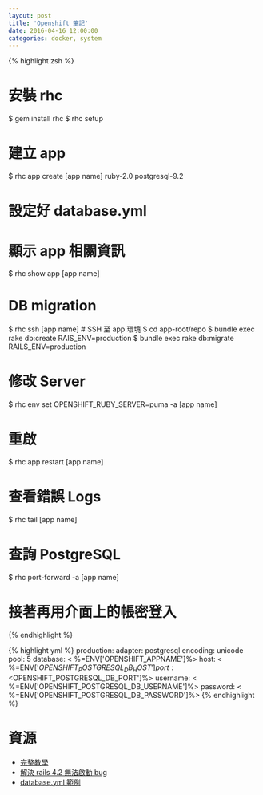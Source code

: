 ```yaml
---
layout: post
title: 'Openshift 筆記'
date: 2016-04-16 12:00:00
categories: docker, system
---
```


{% highlight zsh %}
# 安裝 rhc
$ gem install rhc
$ rhc setup


# 建立 app
$ rhc app create [app name] ruby-2.0 postgresql-9.2

# 設定好 database.yml

# 顯示 app 相關資訊
$ rhc show app [app name]

# DB migration
$ rhc ssh [app name] # SSH 至 app 環境
$ cd app-root/repo
$ bundle exec rake db:create RAIS_ENV=production
$ bundle exec rake db:migrate RAILS_ENV=production

# 修改 Server
$ rhc env set OPENSHIFT_RUBY_SERVER=puma -a [app name]

# 重啟
$ rhc app restart [app name]

# 查看錯誤 Logs
$ rhc tail [app name]

# 查詢 PostgreSQL
$ rhc port-forward -a [app name]
# 接著再用介面上的帳密登入


{% endhighlight %}

{% highlight yml %}
production:
  adapter: postgresql
  encoding: unicode
  pool: 5
  database: < %=ENV['OPENSHIFT_APPNAME']%>
  host: < %=ENV['$OPENSHIFT_POSTGRESQL_DB_HOST']%>
  port: < %=ENV['$OPENSHIFT_POSTGRESQL_DB_PORT']%>
  username: < %=ENV['OPENSHIFT_POSTGRESQL_DB_USERNAME']%>
  password: < %=ENV['OPENSHIFT_POSTGRESQL_DB_PASSWORD']%>
{% endhighlight %}

# 資源

* [完整教學](http://www.sitepoint.com/deploy-your-rails-to-openshift/)
* [解決 rails 4.2 無法啟動 bug](http://www.gerardcondon.com/blog/2015/06/15/upgrading-to-rails-4-dot-2-on-openshift/)
* [database.yml 範例](https://github.com/openshift/rails-example/blob/master/config/database.yml)
